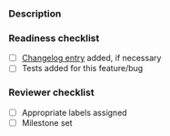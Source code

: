 ### Description

<!---
Any description you feel is relevant and gives more background to this PR, if necessary
-->

### Readiness checklist
- [ ] [Changelog entry](docs/changelog.md) added, if necessary
- [ ] Tests added for this feature/bug

### Reviewer checklist
- [ ] Appropriate labels assigned
- [ ] Milestone set
